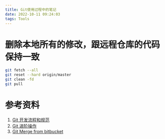 ```yaml
---
title: Git使用过程中的笔记
date: 2022-10-11 09:24:03
tags: Tools
---
```


# 删除本地所有的修改，跟远程仓库的代码保持一致

```bash
git fetch --all
git reset --hard origin/master
git clean -fd
git pull
```

# 参考资料

1. [Git 开发流程和规范](https://git-man.tanghaojin.site/%E5%BC%80%E5%8F%91%E6%B5%81%E7%A8%8B%E5%92%8C%E8%A7%84%E8%8C%83.html)
2. [Git 进阶操作](https://git-man.tanghaojin.site/%E8%BF%9B%E9%98%B6%E6%93%8D%E4%BD%9C.html)
3. [Git Merge from bitbucket](https://www.atlassian.com/git/tutorials/using-branches/git-merge#:~:text=Git%20merge%20will%20combine%20multiple,used%20to%20combine%20two%20branches.)
